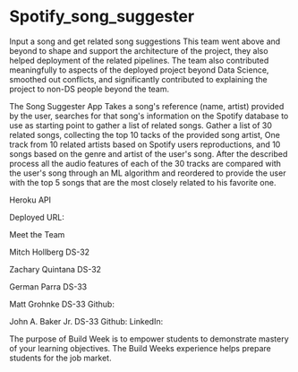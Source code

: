 # Spotify_song_suggester
Input a song and get related song suggestions
This team went above and beyond to shape and support the architecture of the project, 
they also helped deployment of the related pipelines. The team also contributed meaningfully 
to aspects of the deployed project beyond Data Science, smoothed out conflicts, 
and significantly contributed to explaining the project to non-DS people beyond the team.

The Song Suggester App Takes a song's reference (name, artist) provided by the user, 
searches for that song's information on the Spotify database to use as starting point 
to gather a list of related songs. Gather a list of 30 related songs, collecting the 
top 10 tacks of the provided song artist, One track from 10 related artists based on 
Spotify users reproductions, and 10 songs based on the genre and artist of the user's song. 
After the described process all the audio features of each of the 30 tracks are compared 
with the user's song through an ML algorithm and reordered to provide the user with the top 5 
songs that are the most closely related to his favorite one.

Heroku API

Deployed URL:

Meet the Team

Mitch Hollberg DS-32 

Zachary Quintana DS-32 

German Parra DS-33 

Matt Grohnke DS-33 Github: 

John A. Baker Jr. DS-33 Github: LinkedIn:

The purpose of Build Week is to empower students to demonstrate mastery of your learning objectives. 
The Build Weeks experience helps prepare students for the job market.

